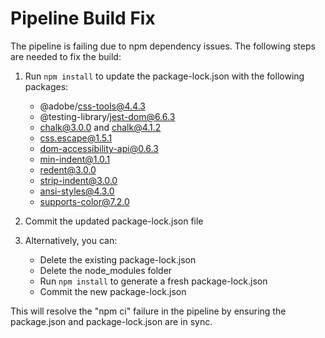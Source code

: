 # Pipeline Build Fix

The pipeline is failing due to npm dependency issues. The following steps are needed to fix the build:

1. Run `npm install` to update the package-lock.json with the following packages:
   - @adobe/css-tools@4.4.3
   - @testing-library/jest-dom@6.6.3
   - chalk@3.0.0 and chalk@4.1.2
   - css.escape@1.5.1
   - dom-accessibility-api@0.6.3
   - min-indent@1.0.1
   - redent@3.0.0
   - strip-indent@3.0.0
   - ansi-styles@4.3.0
   - supports-color@7.2.0

2. Commit the updated package-lock.json file

3. Alternatively, you can:
   - Delete the existing package-lock.json
   - Delete the node_modules folder
   - Run `npm install` to generate a fresh package-lock.json
   - Commit the new package-lock.json

This will resolve the "npm ci" failure in the pipeline by ensuring the package.json and package-lock.json are in sync.